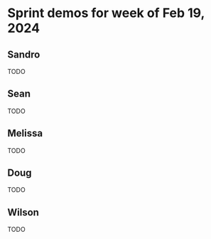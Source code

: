 # Sprint demos for week of Feb 19, 2024

## Sandro

TODO

## Sean

TODO

## Melissa

TODO

## Doug

TODO

## Wilson

TODO
